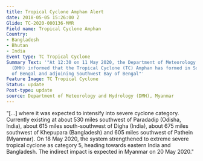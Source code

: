 ```yaml
---
title: Tropical Cyclone Amphan Alert
date: 2018-05-05 15:26:00 Z
Glide: TC-2020-000136-MMR
Field name: Tropical Cyclone Amphan
Country:
- Bangladesh
- Bhutan
- India
Event type: TC Tropical Cyclone
Summary Text: '"At 12:30 on 11 May 2020, the Department of Meteorology and Hydrology
  (DMH) informed that the Tropical Cyclone (TC) Amphan has formed in Southeast Bay
  of Bengal and adjoining Southwest Bay of Bengal"'
Feature Image: TC Tropical Cyclone
Status: update
Post-type: update
source: Department of Meteorology and Hydrology (DMH), Myanmar
---
```


"[...] where it was expected to intensify into severe cyclone category. Currently existing at about 530 miles southwest of Paradadip (Odisha, India), about 615 miles south-southwest of Digha (India), about 675 miles southwest of Khepupara (Bangladesh) and 605 miles southwest of Pathein (Myanmar). On 18 May 2020, the system strengthened to extreme severe tropical cyclone as category 5, heading towards eastern India and Bangladesh. The indirect impact is expected in Myanmar on 20 May 2020."